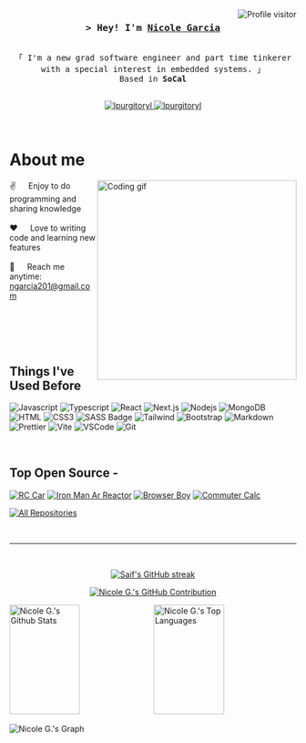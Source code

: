 <!--
<h2 align="center">
  Welcome to Nicole G. World!
  <img src="https://media.giphy.com/media/hvRJCLFzcasrR4ia7z/giphy.gif" width="28">
</h2>
-->

<!--
<p align="center">
  <a href="https://github.com/lpurgitoryl"><img src="https://readme-typing-svg.herokuapp.com/?lines=Self%20Taught%20Programmer;Front%20End%20Developer;1.5%2B%20years%20of%20coding%20experience;Always%20learning%20new%20things&center=true&width=380&height=45"></a>
</p>

 -->

<a href="https://komarev.com/ghpvc/?username=lpurgitoryl">
  <img align="right" src="https://komarev.com/ghpvc/?username=lpurgitoryl&label=Visitors&color=0e75b6&style=flat" alt="Profile visitor" />
</a>


<!-- Intro  -->
<h3 align="center">
        <samp>&gt; Hey! I'm
                <b><a target="_blank" href="https://nicolegarcia.vercel.app">Nicole Garcia</a></b>
        </samp>
</h3>


<p align="center"> 
  <samp>
<!--     <a href="https://www.google.com/search?q=Al+Siam">「 Google Me 」</a> -->
    <br>
    「 I'm a new grad software engineer and part time tinkerer with a special interest in embedded systems. 」
    <br>
    Based in <b>SoCal</b> 
    <br>
    <br>
  </samp>
</p>

<p align="center">
 <a href="https://nicolegarcia.vercel.app" target="blank">
  <img src="https://img.shields.io/badge/Website-DC143C?style=for-the-badge&logo=medium&logoColor=white" alt="lpurgitoryl" />
 </a>
 <a href="https://www.linkedin.com/in/nicoleb-garcia/" target="_blank">
  <img src="https://img.shields.io/badge/LinkedIn-0077B5?style=for-the-badge&logo=linkedin&logoColor=white" alt="lpurgitoryl"/>
 </a>
</p>
<br />

<!-- About Section -->
 # About me
 
<p>
 <img align="right" width="350" src="/assets/programmer.gif" alt="Coding gif" />
  
 ✌️ &emsp; Enjoy to do programming and sharing knowledge <br/><br/>
 ❤️ &emsp; Love to writing code and learning new features<br/><br/>
 📧 &emsp; Reach me anytime: ngarcia201@gmail.com<br/><br/>
 <!-- 💬 &emsp; Ask me about anything [here](https://github.com/lpurgitoryl/lpurgitoryl/issues) -->

</p>

<br/>
<br/>
<br/>

## Things I've Used Before

![Javascript](https://img.shields.io/badge/Javascript-F0DB4F?style=for-the-badge&labelColor=black&logo=javascript&logoColor=F0DB4F)
![Typescript](https://img.shields.io/badge/Typescript-007acc?style=for-the-badge&labelColor=black&logo=typescript&logoColor=007acc)
![React](https://img.shields.io/badge/-React-61DBFB?style=for-the-badge&labelColor=black&logo=react&logoColor=61DBFB)
![Next.js](https://img.shields.io/badge/next.js-000000?style=for-the-badge&logo=nextdotjs&logoColor=white)
![Nodejs](https://img.shields.io/badge/Nodejs-3C873A?style=for-the-badge&labelColor=black&logo=node.js&logoColor=3C873A)
![MongoDB](https://img.shields.io/badge/MongoDB-4EA94B?style=for-the-badge&logo=mongodb&logoColor=white)
![HTML](https://img.shields.io/badge/HTML5-E34F26?style=for-the-badge&logo=html5&logoColor=white)
![CSS3](https://img.shields.io/badge/CSS3-1572B6?style=for-the-badge&logo=css3&logoColor=white)
![SASS Badge](https://img.shields.io/badge/Sass-CC6699?style=for-the-badge&logo=sass&logoColor=white)
![Tailwind](https://img.shields.io/badge/Tailwind_CSS-092749?style=for-the-badge&logo=tailwindcss&logoColor=06B6D4&labelColor=000000)
![Bootstrap](https://img.shields.io/badge/Bootstrap-563D7C?style=for-the-badge&logo=bootstrap&logoColor=white)
![Markdown](https://img.shields.io/badge/Markdown-000000?style=for-the-badge&logo=markdown&logoColor=white)
![Prettier](https://img.shields.io/badge/prettier-1A2C34?style=for-the-badge&logo=prettier&logoColor=F7BA3E)
![Vite](https://img.shields.io/badge/vite-%23646CFF.svg?style=for-the-badge&logo=vite&logoColor=white)
![VSCode](https://img.shields.io/badge/Visual_Studio-0078d7?style=for-the-badge&logo=visual%20studio&logoColor=white)
![Git](https://img.shields.io/badge/Git-F05032?style=for-the-badge&logo=git&logoColor=white)

<br/>

## Top Open Source -
[![RC Car](https://github-readme-stats.vercel.app/api/pin/?username=lpurgitoryl&repo=rc-car&border_color=7F3FBF&bg_color=0D1117&title_color=C9D1D9&text_color=8B949E&icon_color=7F3FBF)](https://github.com/lpurgitoryl/rc-car)
[![Iron Man Ar Reactor](https://github-readme-stats.vercel.app/api/pin/?username=lpurgitoryl&repo=Iron-man-Mark-I&border_color=7F3FBF&bg_color=0D1117&title_color=C9D1D9&text_color=8B949E&icon_color=7F3FBF)](https://github.com/lpurgitoryl/Iron-man-Mark-I)
[![Browser Boy](https://github-readme-stats.vercel.app/api/pin/?username=lpurgitoryl&repo=browser-boy&border_color=7F3FBF&bg_color=0D1117&title_color=C9D1D9&text_color=8B949E&icon_color=7F3FBF)](https://github.com/lpurgitoryl/browser-boy)
[![Commuter Calc](https://github-readme-stats.vercel.app/api/pin/?username=lpurgitoryl&repo=commutercalc&border_color=7F3FBF&bg_color=0D1117&title_color=C9D1D9&text_color=8B949E&icon_color=7F3FBF)](https://github.com/lpurgitoryl/commutercalc)

<p align="left">
  <a href="https://github.com/lpurgitoryl?tab=repositories" target="_blank"><img alt="All Repositories" title="All Repositories" src="https://img.shields.io/badge/-All%20Repos-2962FF?style=for-the-badge&logo=koding&logoColor=white"/></a>
</p>

<br/>
<hr/>
<br/>

<p align="center">
  <a href="https://github.com/lpurgitoryl">
    <img src="https://github-readme-streak-stats.herokuapp.com/?user=lpurgitoryl&theme=radical&border=7F3FBF&background=0D1117" alt="Saif's GitHub streak"/>
  </a>
</p>

<p align="center">
  <a href="https://github.com/lpurgitoryl">
    <img src="https://github-profile-summary-cards.vercel.app/api/cards/profile-details?username=lpurgitoryl&theme=radical" alt="Nicole G.'s GitHub Contribution"/>
  </a>
</p>

<a> 
    <a href="https://github.com/lpurgitoryl"><img alt="Nicole G.'s Github Stats" src="https://denvercoder1-github-readme-stats.vercel.app/api?username=lpurgitoryl&show_icons=true&count_private=true&theme=react&border_color=7F3FBF&bg_color=0D1117&title_color=F85D7F&icon_color=F8D866" height="192px" width="49.5%"/></a>
  <a href="https://github.com/lpurgitoryl"><img alt="Nicole G.'s Top Languages" src="https://denvercoder1-github-readme-stats.vercel.app/api/top-langs/?username=lpurgitoryl&langs_count=8&layout=compact&theme=react&border_color=7F3FBF&bg_color=0D1117&title_color=F85D7F&icon_color=F8D866" height="192px" width="49.5%"/></a>
  <br/>
</a>


![Nicole G.'s Graph](https://github-readme-activity-graph.vercel.app/graph?username=lpurgitoryl&custom_title=Nicole%20G's%20GitHub%20Activity%20Graph&bg_color=0D1117&color=7F3FBF&line=7F3FBF&point=7F3FBF&area_color=FFFFFF&title_color=FFFFFF&area=true)
